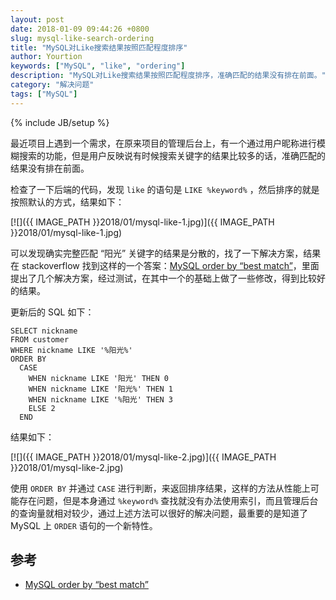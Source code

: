```yaml
---
layout: post
date: 2018-01-09 09:44:26 +0800
slug: mysql-like-search-ordering
title: "MySQL对Like搜索结果按照匹配程度排序"
author: Yourtion
keywords: ["MySQL", "like", "ordering"]
description: "MySQL对Like搜索结果按照匹配程度排序，准确匹配的结果没有排在前面。"
category: "解决问题"
tags: ["MySQL"]
---
```

{% include JB/setup %}

最近项目上遇到一个需求，在原来项目的管理后台上，有一个通过用户昵称进行模糊搜索的功能，但是用户反映说有时候搜索关键字的结果比较多的话，准确匹配的结果没有排在前面。

检查了一下后端的代码，发现 `like` 的语句是 `LIKE %keyword%` ，然后排序的就是按照默认的方式，结果如下：

[![]({{ IMAGE_PATH }}2018/01/mysql-like-1.jpg)]({{ IMAGE_PATH }}2018/01/mysql-like-1.jpg) 

可以发现确实完整匹配 “阳光” 关键字的结果是分散的，找了一下解决方案，结果在 stackoverflow 找到这样的一个答案：[MySQL order by “best match”](https://stackoverflow.com/questions/18725941/mysql-order-by-best-match)，里面提出了几个解决方案，经过测试，在其中一个的基础上做了一些修改，得到比较好的结果。

更新后的 SQL 如下：

```
SELECT nickname
FROM customer
WHERE nickname LIKE '%阳光%'
ORDER BY
  CASE
    WHEN nickname LIKE '阳光' THEN 0
    WHEN nickname LIKE '阳光%' THEN 1
    WHEN nickname LIKE '%阳光' THEN 3
    ELSE 2
  END
```

结果如下：

[![]({{ IMAGE_PATH }}2018/01/mysql-like-2.jpg)]({{ IMAGE_PATH }}2018/01/mysql-like-2.jpg) 

使用 `ORDER BY` 并通过 `CASE` 进行判断，来返回排序结果，这样的方法从性能上可能存在问题，但是本身通过 `%keyword%` 查找就没有办法使用索引，而且管理后台的查询量就相对较少，通过上述方法可以很好的解决问题，最重要的是知道了 MySQL 上 `ORDER` 语句的一个新特性。

## 参考

- [MySQL order by “best match”](https://stackoverflow.com/questions/18725941/mysql-order-by-best-match)
